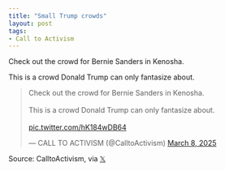 ```yaml
---
title: "Small Trump crowds"
layout: post
tags:
- Call to Activism
---
```


Check out the crowd for Bernie Sanders in Kenosha.

This is a crowd Donald Trump can only fantasize about.

<blockquote class="twitter-tweet"><p lang="en" dir="ltr">Check out the crowd for Bernie Sanders in Kenosha. <br><br>This is a crowd Donald Trump can only fantasize about. <br><br> <a href="https://t.co/hK184wDB64">pic.twitter.com/hK184wDB64</a></p>&mdash; CALL TO ACTIVISM (@CalltoActivism) <a href="https://twitter.com/CalltoActivism/status/1898397436269195296?ref_src=twsrc%5Etfw">March 8, 2025</a></blockquote> <script async src="https://platform.twitter.com/widgets.js" charset="utf-8"></script>

Source: CalltoActivism, via [𝕏](https://x.com)
